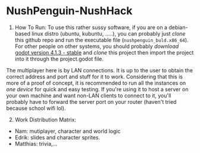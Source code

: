 # NushPenguin-NushHack
1. How To Run:
To use this rather sussy software, if you are on a debian-based linux distro (ubuntu, kubuntu, .....), you can probably just _clone_ this github repo and run the executable file (`nushpenguin_buld.x86_64`).  
For other people on other systems, you should probably _download_ [godot version 4.1.3 - stable](https://godotengine.org/) and _clone_ this project then import the project into it through the project.godot file.

The multiplayer here is by LAN connections. It is up to the user to obtain the correct address and port and stuff for it to work. Considering that this is more of a proof of concept, it is recommended to run all the instances on *one device* for quick and easy testing. If you're using it to host a server on your own machine and want non-LAN clients to connect to it, you'll probably have to forward the server port on your router (haven't tried because school wifi lol).

2. Work Distribution Matrix:
- Nam: mutiplayer, character and world logic
- Edrik: slides and character sprites.
- Matthias: trivia,...
